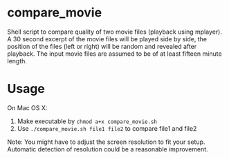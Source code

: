 # compare_movie
Shell script to compare quality of two movie files (playback using mplayer).
A 30 second excerpt of the movie files will be played side by side, the position of the files (left or right) will be random and revealed after playback.
The input movie files are assumed to be of at least fifteen minute length.

# Usage
On Mac OS X:

1. Make executable by ```chmod a+x compare_movie.sh```
2. Use ```./compare_movie.sh file1 file2``` to compare file1 and file2

Note: You might have to adjust the screen resolution to fit your setup. Automatic detection of resolution could be a reasonable improvement.
